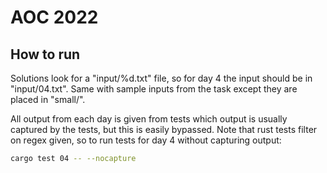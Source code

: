 # AOC 2022

## How to run

Solutions look for a "input/%d.txt" file, so for day 4 the input should be in "input/04.txt".
Same with sample inputs from the task except they are placed in "small/".

All output from each day is given from tests which output is usually captured by the tests, but this is easily bypassed.
Note that rust tests filter on regex given, so to run tests for day 4 without capturing output:

```bash
cargo test 04 -- --nocapture
```
